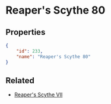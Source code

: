 # Reaper's Scythe 80

<no description available>

## Properties

```json
{
    "id": 233,
    "name": "Reaper's Scythe 80"
}
```

## Related

- [Reaper's Scythe VII](../items/12874-reaper-s-scythe-vii.md)

